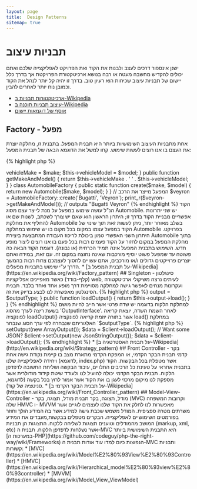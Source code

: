 ```yaml
---
layout: page
title:  Design Patterns
sitemap: true
---
```


# תבניות עיצוב

ישנן אינספור דרכים לעצב ולבנות את הקוד ואת הפרויקט לאפליקצייה שלכם ואתם יכולים להקדיש מחשבה מעטה או רבה בנושא
ארכיטקטורת הפרויקטת אך בדרך כלל יישום של תבניות עיצוב שכיחות הוא רעיון טוב. בדרך זו יהיה קל יותר לנהל את הקוד
וכמובן נוח יותר לאחרים להבין.

* [ארכיטקטורות תבניות ב-Wikipedia](https://en.wikipedia.org/wiki/Architectural_pattern)
* [עיצוב תבניות תוכנה ב-Wikipedia](https://en.wikipedia.org/wiki/Software_design_pattern)
* [אוסף של דוגמאות יישום](https://github.com/domnikl/DesignPatternsPHP)

## Factory - מפעל

אחת מתבניות העיצוב השימושיות ביותר היא תבנית המפעל. בתבנית זו, מחלקה יוצרת את העצם בו אנו רוצים לעשות שימוש.
קחו למשל את הדוגמא הבאה של תבנית המפעל:

{% highlight php %}
<?php
class Automobile
{
    private $vehicleMake;
    private $vehicleModel;

    public function __construct($make, $model)
    {
        $this->vehicleMake = $make;
        $this->vehicleModel = $model;
    }

    public function getMakeAndModel()
    {
        return $this->vehicleMake . ' ' . $this->vehicleModel;
    }
}

class AutomobileFactory
{
    public static function create($make, $model)
    {
        return new Automobile($make, $model);
    }
}

// המפעל מייצר את הרכב
$veyron = AutomobileFactory::create('Bugatti', 'Veyron');

print_r($veyron->getMakeAndModel()); // outputs "Bugatti Veyron"
{% endhighlight %}

הקוד הנ"ל עושה שימוש במפעל על מנת לייצר עצם מסוג Automobile. יש שני יתרונות אפשריים מבניית הקוד בדרך זו;
היתרון הראשון הוא שאם יש צורך לשכתב, לשנות שם או להחליף את מחלקת Automobile בשלב מאוחר יותר, ניתן לעשות זאת
תוך שינוי של הקוד במפעל עצמו במקום בכל מקום בו יש שימוש במחלקה Automobile בפרויקט.
היתרון השני האפשרי טמון ביכולת לריכוז העבודה המתבצעת ביצירת Automobile בתוך מחלקת המפעל במקום לחזור על הקוד 
פעמים רבות בכל פעם בו אנו רוצים ליצור מופע חדש.

השימוש בתבנית המפעל אינה תמיד הכרחית (או נבונה). דוגמת הקוד הבאה כה פשוטה עד שמפעל פשוט יוסיף מורכבות שאינה 
נחוצה במקום זה. עם זאת, במידה ואתם יוצרים פרוייקטים גדולים ו/או מורכבים, אתם עשויים לחסוך לעצמכם צרות רבות בהמשך
הדרך ע"י שימוש בתבניות מפעלים.

* [על תבנית המפעל ב-Wikipedia](https://en.wikipedia.org/wiki/Factory_pattern)

## Singleton - סינגלטון (קלף-בודד)

כאשר מאפיינים אפליקציות web, לעיתים נרצה משיקולי ארכיטקטורה ועקרונות מנחים לאפשר גישה למחלקה מסויימת דרך 
מופע אחד ואחד בלבד. תבנית הסינגלטון מאפשרת לנו לבצע בדיוק את זה.

{% highlight php %}
<?php
class Singleton
{
    /**
     * @var Singleton נקודת הייחוס למופע ה-*Singleton* של מחלקה זו
     */
    private static $instance;
    
    /**
     * מחזיר את מופע ה-*Singleton* של מחלקה זו.
     *
     * @return Singleton The *Singleton* instance.
     */
    public static function getInstance()
    {
        if (null === static::$instance) {
            static::$instance = new static();
        }
        
        return static::$instance;
    }

    /**
     * בנאי מוגן המונע יצירת מופע חדש של ה-*Singleton*
     *  באמצעות האופרטור `new` מחוץ למחלקה זו.
     */
    protected function __construct()
    {
    }

    /**
     * מתודת השכפול היא פרטית כדי למנוע שכפול המופע של ה-*Singleton*
     *
     * @return void
     */
    private function __clone()
    {
    }

    /**
     * מתודת  unserialize פרטית למניעת פעולת unserializing של מופע ה-*Singleton*
     *
     * @return void
     */
    private function __wakeup()
    {
    }
}

class SingletonChild extends Singleton
{
}

$obj = Singleton::getInstance();
var_dump($obj === Singleton::getInstance());             // bool(true)

$anotherObj = SingletonChild::getInstance();
var_dump($anotherObj === Singleton::getInstance());      // bool(false)

var_dump($anotherObj === SingletonChild::getInstance()); // bool(true)
{% endhighlight %}

הקוד הנ"ל מיישם את תבנית הסינגלטון באמצעות [משתנה *סטטי*](http://php.net/language.variables.scope#language.variables.scope.static) ופונקציית היצירה הסטטית `getInstance()`.
אנא שימו לב לנקודות הבאות:

* הבנאי [`__construct()`](http://php.net/language.oop5.decon#object.construct) מוגדר כמוגן כדי למנוע יצירת מופע 
חדש של מחלקה זו באמצעות האופרטור `new`.
* פונקציית הקסם [`__clone()`](http://php.net/language.oop5.cloning#object.clone) מוגדרת כפרטית כדי למנוע את שכפול המופע
באמצעות האופרטור [`clone`](http://php.net/language.oop5.cloning).
* פונקציית הקסם [`__wakeup()`](http://php.net/language.oop5.magic#object.wakeup) מוגדרת כפרטית כדי למנוע unserializing
 של המופע ממחלקה זו באמצעות הפונקצייה הגלובלית [`unserialize()`](http://php.net/function.unserialize).
* מופע חדש נוצר באמצעות [צימוד סטטי מאוחר](http://php.net/language.oop5.late-static-bindings) בפונקציית היצירה הסטטית 
`getInstance()` עם מילת המפתח `static`. דבר זה מאפשר יצירת רמה שניה למחלקה `Singleton` (הורשה) לפי הדוגמא.

תבנית הסינגלטון שימושית במצבים בהם אנו רוצים לוודא שקיים רק מופע אחד של מחלקה מסויימת בכל מעגל החיים של 
אפליקציית הרשת. מצבים כגון אלה בדרך כלל מופיעים כאשר יש לנו עצמים גלובליים (לדוגמא מחלקת קונפיגורצייה) או משאב
שיתופי (לדוגמא, תור אירועים).

צריך לנקוט משנה זהירות כאשר משתמשים בתבנית הסינגלטון, מפאת טבעה של תבנית זו המקנה לאפליקצייה התנהגות גלובלית
ומקשה יותר על יכולת הבדיקות. ברוב המקרים, הזרקת תלויות יכולה (ועדיפה) להחליף את השימוש בתבנית הסינגלטון.
שימוש בהזרקת תלויות חוסך לנו צימוד מיותר בעיצוב האפליקצייה. העצם אשר משתמש במשאב המשותף או הגלובלי אינו דורש
כל ידע אודות מחלקה המוגדרת באופן ברור וייעודי לכך.

* [תבנית הסינגלטון ב-Wikipedia](https://en.wikipedia.org/wiki/Singleton_pattern)

## Strategy - אסטרטגיה

באמצעות תבנית האסטרטגיה ניתן לכמס משפחות אלגוריתמים מסויימות אשר מופעלות באמצעות מחלקה אשר אחראית
על יצירת המופע של אלגוריתם מסוים שאין לו ידע על היישום בפועל. ישנן מספר וריאציות לתבנית האסטרטגיה, הפשוטה מהן
מפורטת להלן:

דוגמת הקוד הראשונה מציגה משפחת אלגוריתמים; ייתכן שנרצה לבצע פעולת סריאליזציה למערך, מעט JSON או אולי רק 
מערך המכיל מידע:

{% highlight php %}
<?php

interface OutputInterface
{
    public function load();
}

class SerializedArrayOutput implements OutputInterface
{
    public function load()
    {
        return serialize($arrayOfData);
    }
}

class JsonStringOutput implements OutputInterface
{
    public function load()
    {
        return json_encode($arrayOfData);
    }
}

class ArrayOutput implements OutputInterface
{
    public function load()
    {
        return $arrayOfData;
    }
}
{% endhighlight %}

פעולת הכימוס (encapsulation) של האלגוריתמים הנ"ל אנו מוודאים שמפתחים אחרים העושים שימוש בקוד יוכלו להוסיף
מימושים חדשים מבלי להשפיע על קוד הלקוח הקיים.

ניתן לראות כיצד כל מחלקת 'פלט' מיישמת ממשק 'OutputInterface'. - דבר זה משרת שתי מטרות, בראשונה הדבר מהווה חוזה פשוט
וברור אשר חייב להיות ממומש ע"י כל מחקה אשר עושה שימוש בו. בשנית, וכפי שנראה בפרק הבא, השימוש בממשק משותף 
מאפשר לנו גישה ל-[Type Hinting](http://php.net/language.oop5.typehinting) אשר נותן לנו כלי לבדיקה שאכן הלקוח אשר עושה שימוש
בהתנהגות זו הוא מהסוג הנכון ובמקרה זה מהסוג 'OutputInterface'.

דוגמת הקוד הבאה מדגישה כיצד מחלקת לקוח יכולה לעשות שימוש באלגוריתמים הללו ואפילו לשפר ולהתאים את התנהגותם
בשעת ריצה:

{% highlight php %}
<?php
class SomeClient
{
    private $output;

    public function setOutput(OutputInterface $outputType)
    {
        $this->output = $outputType;
    }

    public function loadOutput()
    {
        return $this->output->load();
    }
}
{% endhighlight %}

למחלקת הלקוח בדוגמה יש שדה פרטי אשר חייב להיות מושם בשעת ריצה לערך מהסוג 'OutputInterface'.
לאחר השמת השדה, יוצאת קריאה לפונקציה loadOutput() אשר בתורה יוזמת קריאה לפונקציה load() במחלקת האלגוריתם שנבחרה לפי
ערך הסוג שנבחר `$outputType`.

{% highlight php %}
<?php
$client = new SomeClient();

// Want an array?
$client->setOutput(new ArrayOutput());
$data = $client->loadOutput();

// Want some JSON?
$client->setOutput(new JsonStringOutput());
$data = $client->loadOutput();

{% endhighlight %}

* [על תבנית האסטרטגיה ב-Wikipedia](http://en.wikipedia.org/wiki/Strategy_pattern)

## Front Controller - בקר קדמי

תבנית הבקר הקדמי, או המפקח הקדמי מתארת מצב בו קיימת נקודת גישה אחת ויחידה לאפליקצייה שלנו (לדוגמא, index.php)
אשר מטפלת בכל הבקשות. הקוד בתבנית אחראי על טעינת כל הרכיבים התלויים, עיבוד הבקשה ושליחת התשובה לדפדפן הלקוח.
תבנית הבקר הקדמי יכולה להועיל לנו ולעודד שיטת קידוד מודולרית אשר מספקת לנו מיקום מרכזי לעגן בו את הקוד אשר
אמור לרוץ בכל בקשה (לדוגמא, סניטציה של קוד).

* [על תבנית הבקר הקדמי ב-Wikipedia](https://en.wikipedia.org/wiki/Front_Controller_pattern)

## Model-View-Controller - מודל, תצוגה, בקר

תבנית מודל, תצוגה, בקר (MVC) וקרובות המשפחה שלה HMVC ו- MVVM מאפשרות לנו לחלק את הקוד שלנו לעצמים לוגיים
אשר משרתים מטרה ספציפית. המודל משמש שכבת גישה למידע אשר בה המידע הולך וחוזר בפורמטים השימושיים לאפליקצייה.
הבקרים מטפלים בבקשות,מעבדים את המידע המושב מהמודלים וטוענים תצוגות לשליחה ללקוח.
התצוגות הן תבניות (markup, xml, etc) אשר נשלחות לדפדפן הלקוח.

תבנית ה-MVC היא התבנית השימושית ביותר [במערכות ה-PHP](https://github.com/codeguy/php-the-right-way/wiki/Frameworks) הנפוצות כיום 

למדו עוד אודות תבנית ה-MVC ותבניות קשורות:

* [MVC](https://en.wikipedia.org/wiki/Model%E2%80%93View%E2%80%93Controller)
* [HMVC](https://en.wikipedia.org/wiki/Hierarchical_model%E2%80%93view%E2%80%93controller)
* [MVVM](https://en.wikipedia.org/wiki/Model_View_ViewModel)
